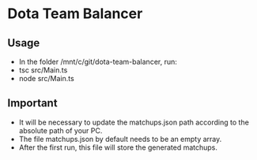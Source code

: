 # Dota Team Balancer

## Usage
- In the folder /mnt/c/git/dota-team-balancer, run:
- tsc src/Main.ts
- node src/Main.ts  

## Important
- It will be necessary to update the matchups.json path according to the absolute path of your PC.
- The file matchups.json by default needs to be an empty array.
- After the first run, this file will store the generated matchups.
